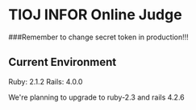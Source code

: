 TIOJ INFOR Online Judge
==

###Remember to change secret token in production!!!

## Current Environment 
Ruby: 2.1.2
Rails: 4.0.0

We're planning to upgrade to ruby-2.3 and rails 4.2.6
